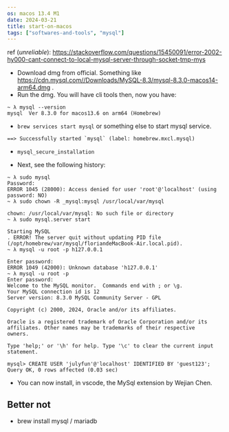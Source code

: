```yaml
---
os: macos 13.4 M1
date: 2024-03-21
title: start-on-macos
tags: ["softwares-and-tools", "mysql"]
---
```

ref (_unreliable_): https://stackoverflow.com/questions/15450091/error-2002-hy000-cant-connect-to-local-mysql-server-through-socket-tmp-mys

+ Download dmg from official. Something like https://cdn.mysql.com//Downloads/MySQL-8.3/mysql-8.3.0-macos14-arm64.dmg .
+ Run the dmg. You will have cli tools then, now you have:

```
~ λ mysql --version
mysql  Ver 8.3.0 for macos13.6 on arm64 (Homebrew)
```

+ `brew services start mysql` or something else to start mysql service.

```
==> Successfully started `mysql` (label: homebrew.mxcl.mysql)
```

+ `mysql_secure_installation`

+ Next, see the following history:

```
~ λ sudo mysql
Password:
ERROR 1045 (28000): Access denied for user 'root'@'localhost' (using password: NO)
~ λ sudo chown -R _mysql:mysql /usr/local/var/mysql

chown: /usr/local/var/mysql: No such file or directory
~ λ sudo mysql.server start

Starting MySQL
. ERROR! The server quit without updating PID file (/opt/homebrew/var/mysql/floriandeMacBook-Air.local.pid).
~ λ mysql -u root -p h127.0.0.1

Enter password:
ERROR 1049 (42000): Unknown database 'h127.0.0.1'
~ λ mysql -u root -p
Enter password:
Welcome to the MySQL monitor.  Commands end with ; or \g.
Your MySQL connection id is 12
Server version: 8.3.0 MySQL Community Server - GPL

Copyright (c) 2000, 2024, Oracle and/or its affiliates.

Oracle is a registered trademark of Oracle Corporation and/or its
affiliates. Other names may be trademarks of their respective
owners.

Type 'help;' or '\h' for help. Type '\c' to clear the current input statement.

mysql> CREATE USER 'julyfun'@'localhost' IDENTIFIED BY 'guest123';
Query OK, 0 rows affected (0.03 sec)
```

+ You can now install, in vscode, the MySql extension by Wejian Chen.

## Better not

+ brew install mysql / mariadb


